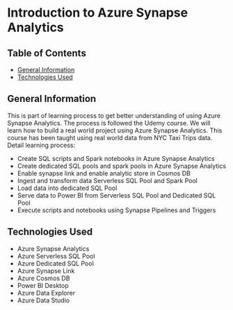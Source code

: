 # Introduction to Azure Synapse Analytics

## Table of Contents
* [General Information](#general-information)
* [Technologies Used](#technologies-used)
<!-- * [License](#license) -->

## General Information
This is part of learning process to get better understanding of using Azure Synapse Analytics. The process is followed the Udemy course. 
We will learn how to build a real world project using Azure Synapse Analytics. This course has been taught using real world data from NYC Taxi Trips data. 
Detail learning process: 
- Create SQL scripts and Spark notebooks in Azure Synapse Analytics
- Create dedicated SQL pools and spark pools in Azure Synapse Analytics
- Enable synapse link and enable analytic store in Cosmos DB
- Ingest and transform data Serverless SQL Pool and Spark Pool
- Load data into dedicated SQL Pool
- Serve data to Power BI from Serverless SQL Pool and Dedicated SQL Pool
- Execute scripts and notebooks using Synapse Pipelines and Triggers

## Technologies Used
- Azure Synapse Analytics
- Azure Serverless SQL Pool
- Azure Dedicated SQL Pool
- Azure Synapse Link
- Azure Cosmos DB
- Power BI Desktop
- Azure Data Explorer
- Azure Data Studio 

